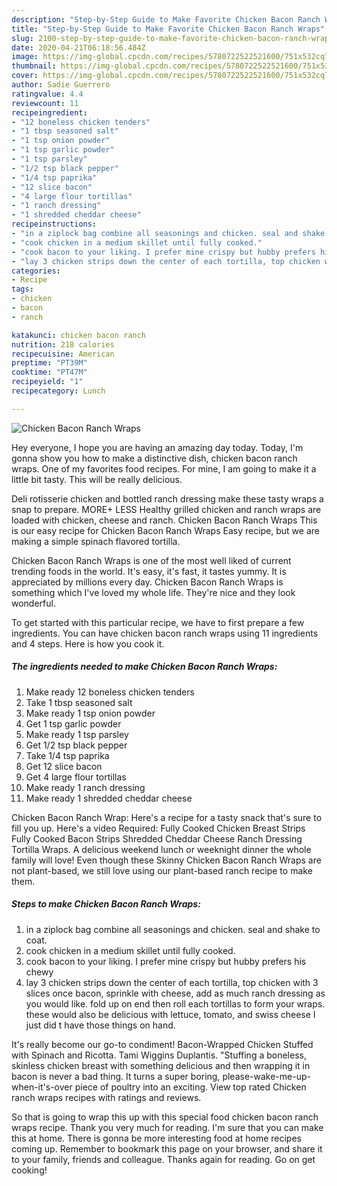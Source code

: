 ```yaml
---
description: "Step-by-Step Guide to Make Favorite Chicken Bacon Ranch Wraps"
title: "Step-by-Step Guide to Make Favorite Chicken Bacon Ranch Wraps"
slug: 2100-step-by-step-guide-to-make-favorite-chicken-bacon-ranch-wraps
date: 2020-04-21T06:18:56.484Z
image: https://img-global.cpcdn.com/recipes/5780722522521600/751x532cq70/chicken-bacon-ranch-wraps-recipe-main-photo.jpg
thumbnail: https://img-global.cpcdn.com/recipes/5780722522521600/751x532cq70/chicken-bacon-ranch-wraps-recipe-main-photo.jpg
cover: https://img-global.cpcdn.com/recipes/5780722522521600/751x532cq70/chicken-bacon-ranch-wraps-recipe-main-photo.jpg
author: Sadie Guerrero
ratingvalue: 4.4
reviewcount: 11
recipeingredient:
- "12 boneless chicken tenders"
- "1 tbsp seasoned salt"
- "1 tsp onion powder"
- "1 tsp garlic powder"
- "1 tsp parsley"
- "1/2 tsp black pepper"
- "1/4 tsp paprika"
- "12 slice bacon"
- "4 large flour tortillas"
- "1 ranch dressing"
- "1 shredded cheddar cheese"
recipeinstructions:
- "in a ziplock bag combine all seasonings and chicken. seal and shake to coat."
- "cook chicken in a medium skillet until fully cooked."
- "cook bacon to your liking. I prefer mine crispy but hubby prefers his chewy"
- "lay 3 chicken strips down the center of each tortilla, top chicken with 3 slices once bacon, sprinkle with cheese, add as much ranch dressing as you would like. fold up on end then roll each tortillas to form your wraps. these would also be delicious with lettuce, tomato, and swiss cheese I just did t have those things on hand."
categories:
- Recipe
tags:
- chicken
- bacon
- ranch

katakunci: chicken bacon ranch 
nutrition: 218 calories
recipecuisine: American
preptime: "PT39M"
cooktime: "PT47M"
recipeyield: "1"
recipecategory: Lunch

---
```



![Chicken Bacon Ranch Wraps](https://img-global.cpcdn.com/recipes/5780722522521600/751x532cq70/chicken-bacon-ranch-wraps-recipe-main-photo.jpg)

Hey everyone, I hope you are having an amazing day today. Today, I'm gonna show you how to make a distinctive dish, chicken bacon ranch wraps. One of my favorites food recipes. For mine, I am going to make it a little bit tasty. This will be really delicious.

Deli rotisserie chicken and bottled ranch dressing make these tasty wraps a snap to prepare. MORE+ LESS Healthy grilled chicken and ranch wraps are loaded with chicken, cheese and ranch. Chicken Bacon Ranch Wraps This is our easy recipe for Chicken Bacon Ranch Wraps Easy recipe, but we are making a simple spinach flavored tortilla.

Chicken Bacon Ranch Wraps is one of the most well liked of current trending foods in the world. It's easy, it's fast, it tastes yummy. It is appreciated by millions every day. Chicken Bacon Ranch Wraps is something which I've loved my whole life. They're nice and they look wonderful.


To get started with this particular recipe, we have to first prepare a few ingredients. You can have chicken bacon ranch wraps using 11 ingredients and 4 steps. Here is how you cook it.

<!--inarticleads1-->

##### The ingredients needed to make Chicken Bacon Ranch Wraps:

1. Make ready 12 boneless chicken tenders
1. Take 1 tbsp seasoned salt
1. Make ready 1 tsp onion powder
1. Get 1 tsp garlic powder
1. Make ready 1 tsp parsley
1. Get 1/2 tsp black pepper
1. Take 1/4 tsp paprika
1. Get 12 slice bacon
1. Get 4 large flour tortillas
1. Make ready 1 ranch dressing
1. Make ready 1 shredded cheddar cheese


Chicken Bacon Ranch Wrap: Here&#39;s a recipe for a tasty snack that&#39;s sure to fill you up. Here&#39;s a video Required: Fully Cooked Chicken Breast Strips Fully Cooked Bacon Strips Shredded Cheddar Cheese Ranch Dressing Tortilla Wraps. A delicious weekend lunch or weeknight dinner the whole family will love! Even though these Skinny Chicken Bacon Ranch Wraps are not plant-based, we still love using our plant-based ranch recipe to make them. 

<!--inarticleads2-->

##### Steps to make Chicken Bacon Ranch Wraps:

1. in a ziplock bag combine all seasonings and chicken. seal and shake to coat.
1. cook chicken in a medium skillet until fully cooked.
1. cook bacon to your liking. I prefer mine crispy but hubby prefers his chewy
1. lay 3 chicken strips down the center of each tortilla, top chicken with 3 slices once bacon, sprinkle with cheese, add as much ranch dressing as you would like. fold up on end then roll each tortillas to form your wraps. these would also be delicious with lettuce, tomato, and swiss cheese I just did t have those things on hand.


It&#39;s really become our go-to condiment! Bacon-Wrapped Chicken Stuffed with Spinach and Ricotta. Tami Wiggins Duplantis. &#34;Stuffing a boneless, skinless chicken breast with something delicious and then wrapping it in bacon is never a bad thing. It turns a super boring, please-wake-me-up-when-it&#39;s-over piece of poultry into an exciting. View top rated Chicken ranch wraps recipes with ratings and reviews. 

So that is going to wrap this up with this special food chicken bacon ranch wraps recipe. Thank you very much for reading. I'm sure that you can make this at home. There is gonna be more interesting food at home recipes coming up. Remember to bookmark this page on your browser, and share it to your family, friends and colleague. Thanks again for reading. Go on get cooking!
